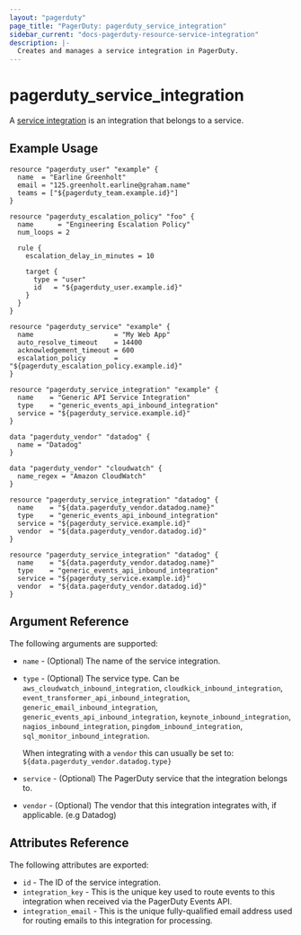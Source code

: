 ```yaml
---
layout: "pagerduty"
page_title: "PagerDuty: pagerduty_service_integration"
sidebar_current: "docs-pagerduty-resource-service-integration"
description: |-
  Creates and manages a service integration in PagerDuty.
---
```


# pagerduty\_service_integration

A [service integration](https://v2.developer.pagerduty.com/v2/page/api-reference#!/Services/post_services_id_integrations) is an integration that belongs to a service.

## Example Usage

```
resource "pagerduty_user" "example" {
  name  = "Earline Greenholt"
  email = "125.greenholt.earline@graham.name"
  teams = ["${pagerduty_team.example.id}"]
}

resource "pagerduty_escalation_policy" "foo" {
  name      = "Engineering Escalation Policy"
  num_loops = 2

  rule {
    escalation_delay_in_minutes = 10

    target {
      type = "user"
      id   = "${pagerduty_user.example.id}"
    }
  }
}

resource "pagerduty_service" "example" {
  name                    = "My Web App"
  auto_resolve_timeout    = 14400
  acknowledgement_timeout = 600
  escalation_policy       = "${pagerduty_escalation_policy.example.id}"
}

resource "pagerduty_service_integration" "example" {
  name    = "Generic API Service Integration"
  type    = "generic_events_api_inbound_integration"
  service = "${pagerduty_service.example.id}"
}

data "pagerduty_vendor" "datadog" {
  name = "Datadog"
}

data "pagerduty_vendor" "cloudwatch" {
  name_regex = "Amazon CloudWatch"
}

resource "pagerduty_service_integration" "datadog" {
  name    = "${data.pagerduty_vendor.datadog.name}"
  type    = "generic_events_api_inbound_integration"
  service = "${pagerduty_service.example.id}"
  vendor  = "${data.pagerduty_vendor.datadog.id}"
}

resource "pagerduty_service_integration" "datadog" {
  name    = "${data.pagerduty_vendor.datadog.name}"
  type    = "generic_events_api_inbound_integration"
  service = "${pagerduty_service.example.id}"
  vendor  = "${data.pagerduty_vendor.datadog.id}"
}
```

## Argument Reference

The following arguments are supported:

  * `name` - (Optional) The name of the service integration.
  * `type` - (Optional) The service type. Can be `aws_cloudwatch_inbound_integration`, `cloudkick_inbound_integration`,
  `event_transformer_api_inbound_integration`,
  `generic_email_inbound_integration`,
  `generic_events_api_inbound_integration`,
  `keynote_inbound_integration`,
  `nagios_inbound_integration`,
  `pingdom_inbound_integration`,
  `sql_monitor_inbound_integration`.

    When integrating with a `vendor` this can usually be set to: `${data.pagerduty_vendor.datadog.type}`

  * `service` - (Optional) The PagerDuty service that the integration belongs to.
  * `vendor` - (Optional) The vendor that this integration integrates with, if applicable. (e.g Datadog)

## Attributes Reference

The following attributes are exported:

  * `id` - The ID of the service integration.
  * `integration_key` - This is the unique key used to route events to this integration when received via the PagerDuty Events API.
  * `integration_email` - This is the unique fully-qualified email address used for routing emails to this integration for processing.
